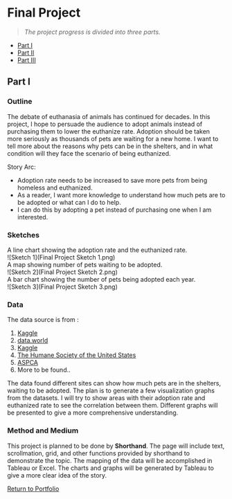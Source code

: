 # Final Project 
> *The project progress is divided into three parts.*  
* [Part I](https://andreywc.github.io/94870-portfolio/final_project_andrey_chang.html)  
* [Part II](https://andreywc.github.io/94870-portfolio/final_project_part2_andrey_chang.html)  
* [Part III](https://andreywc.github.io/94870-portfolio/final_project_part3_andrey_chang.html#part-iii)
  
## Part I
### Outline  
The debate of euthanasia of animals has continued for decades. In this project, I hope to persuade the audience to adopt animals instead of purchasing them to lower the euthanize rate. Adoption should be taken more seriously as thousands of pets are waiting for a new home. I want to tell more about the reasons why pets can be in the shelters, and in what condition will they face the scenario of being euthanized. 

Story Arc:
* Adoption rate needs to be increased to save more pets from being homeless and euthanized.
* As a reader, I want more knowledge to understand how much pets are to be adopted or what can I do to help.
* I can do this by adopting a pet instead of purchasing one when I am interested.
### Sketches
A line chart showing the adoption rate and the euthanized rate.  
![Sketch 1](Final Project Sketch 1.png)  
A map showing number of pets waiting to be adopted.  
![Sketch 2](Final Project Sketch 2.png)  
A bar chart showing the number of pets being adopted each year.  
![Sketch 3](Final Project Sketch 3.png)  

### Data  
The data source is from :
1. [Kaggle](https://www.kaggle.com/datasets/jackdaoud/animal-shelter-analytics)
2. [data.world](https://data.world/kingcounty/yaai-7frk) 
3. [Kaggle](https://www.kaggle.com/competitions/shelter-animal-outcomes/data)
4. [The Humane Society of the United States](https://humanepro.org/page/pets-by-the-numbers)
5. [ASPCA](https://www.aspca.org/helping-people-pets/shelter-intake-and-surrender/pet-statistics)
6. More to be found..
  
The data found different sites can show how much pets are in the shelters, waiting to be adopted. The plan is to generate a few visualization graphs from the datasets. I will try to show areas with their adoption rate and euthanized rate to see the correlation between them. Different graphs will be presented to give a more comprehensive understanding.
  
### Method and Medium  
This project is planned to be done by **Shorthand**. The page will include text, scrollmation, grid, and other functions provided by shorthand to demonstrate the topic. The mapping of the data will be accomplished in Tableau or Excel. The charts and graphs will be generated by Tableau to give a more clear idea of the story.

[Return to Portfolio](https://andreywc.github.io/94870-portfolio/)
